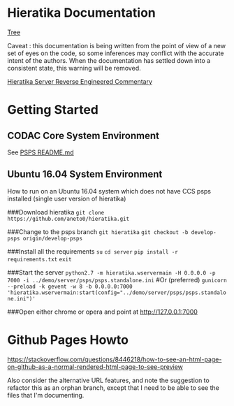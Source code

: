 # Hieratika Documentation
[Tree](./tree.html)

Caveat : this documentation is being written from the point of view of a new set of eyes on the code, so some inferences may conflict with the accurate intent of the authors.   When the documentation has settled down into a consistent state, this warning will be removed.

[Hieratika Server Reverse Engineered Commentary](./HtkSrvRE_Commentary.md)

# Getting Started

## CODAC Core System Environment

See [PSPS README.md](https://github.com/aneto0/hieratika/blob/develop-psps/demo/server/psps/README.md)

## Ubuntu 16.04 System Environment


How to run on an Ubuntu 16.04 system which does not have CCS psps installed (single user version of hieratika)

###Download hieratika
`git clone https://github.com/aneto0/hieratika.git`

###Change to the psps branch
`git hieratika`
`git checkout -b develop-psps origin/develop-psps`

###Install all the requirements
`su`
`cd server`
`pip install -r requirements.txt`
`exit`

###Start the server
`python2.7 -m hieratika.wservermain -H 0.0.0.0 -p 7000 -i ../demo/server/psps/psps.standalone.ini`
#Or (preferred)
`gunicorn --preload -k gevent -w 8 -b 0.0.0.0:7000 'hieratika.wservermain:start(config="../demo/server/psps/psps.standalone.ini")'`

###Open either chrome or opera and point at
http://127.0.0.1:7000

# Github Pages Howto

https://stackoverflow.com/questions/8446218/how-to-see-an-html-page-on-github-as-a-normal-rendered-html-page-to-see-preview

Also consider the alternative URL features, and note the suggestion to refactor this as an orphan branch, except that I need to be able to see the files that I'm documenting.



